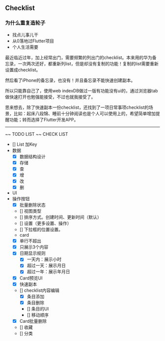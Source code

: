 ## Checklist 
### 为什么重复造轮子
- 找点儿事儿干
- 从0落地过Flutter项目
- 个人生活需要

最近临近过年，加上经常出门，需要频繁的列出门的checklist。本来用的华为备忘录，一次两次还好，都重新列list，但是却没有复制的功能！复制的list需要重新设置成checklist。

然后看了iPhone的备忘录，也没有！并且备忘录不能快速创建副本。

所以只能靠自己了，使用web indexDB做过一版有功能没有ui的，通过浏览器tab做快速打开也勉强能接受，不过也就我接受了。

思来想去，除了快速副本一份checklist，还找到了一项日常事项checklist的场景，比如：起床八段锦、睡前十分钟阅读也是个人可以使用上的，希望简单增加提醒功能；转而选择了Flutter开发APP。

----
~~ TODO LIST ~~
CHECK LIST
 - [] List 加Key
 - 数据
	- [x] 数据结构设计
	- [x] 存储
	- [x] 查
	- [x] 增
	- [x] 改
	- [x] 删
 - UI
  - 操作按钮
	 - [x] 批量删除状态
	 - [] 视图类型
	 - [] 排序方式。创建时间、更新时间（默认）
	 - [] 设置（更多设置、操作）
	 - [] 下拉框的位置设置。
	- card
	 - [x] 单行不超出
	 - [x] 只展示3个内容
	 - [x] 日期显示规则
	 	- [x] 一天内：展示小时
		- [x] 超过一天：展示月日
		- [x] 超过一年：展示年月日
	- [x] Card预览UI
	- [x] 快速副本
	- [] checklist内容编辑
		- [x] 条目添加
		- [x] 条目删除
		- [] 条目的UI
		- [] 移动顺序
	- [x] Card批量删除
	- [] 收藏
	- [] 分类
	<!-- 不能按照笔记来，因为checklist单条还可能需要添加 提醒、重要程度、备注 -->
	<!-- - [] UE
	  - [] 输入框快速清空？
		- [] 回车自动增加新check事项
		- [] check项无字符串按delete，删除该项（但是不像笔记，没有项的时候怎么办？）
		- [] 没有标题没有内容项的card被删除
		- [] 默认以第一项作为标题。
		- [] 副本在标题后面直接加日期？
		- [] 输入框点击也改变checked状态
		- [] diff 数据 -->

